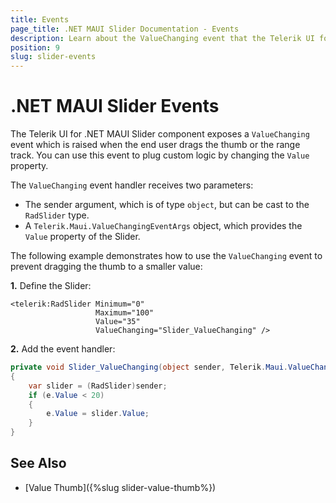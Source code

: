 ```yaml
---
title: Events
page_title: .NET MAUI Slider Documentation - Events
description: Learn about the ValueChanging event that the Telerik UI for .NET MAUI Slider control exposes and find out how to use it.
position: 9
slug: slider-events
---
```


# .NET MAUI Slider Events

The Telerik UI for .NET MAUI Slider component exposes a `ValueChanging` event which is raised when the end user drags the thumb or the range track. You can use this event to plug custom logic by changing the `Value` property.

The `ValueChanging` event handler receives two parameters:

* The sender argument, which is of type `object`, but can be cast to the `RadSlider` type.
* A `Telerik.Maui.ValueChangingEventArgs` object, which provides the `Value` property of the Slider.

The following example demonstrates how to use the `ValueChanging` event to prevent dragging the thumb to a smaller value:

**1.** Define the Slider:

```XAML
<telerik:RadSlider Minimum="0"
                   Maximum="100"
                   Value="35"
                   ValueChanging="Slider_ValueChanging" />
```

**2.** Add the event handler:

```C#
private void Slider_ValueChanging(object sender, Telerik.Maui.ValueChangingEventArgs e)
{
    var slider = (RadSlider)sender;
    if (e.Value < 20)
    {
        e.Value = slider.Value;
    }
}
```

## See Also

- [Value Thumb]({%slug slider-value-thumb%})